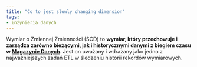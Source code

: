 ```yaml
---
title: "Co to jest slowly changing dimension"
tags:
- inżynieria danych
---
```


Wymiar o Zmiennej Zmienności (SCD) to **wymiar, który przechowuje i zarządza zarówno bieżącymi, jak i historycznymi danymi z biegiem czasu w [Magazynie Danych](notes/data%20warehouse.md)**. Jest on uważany i wdrażany jako jedno z najważniejszych zadań ETL w śledzeniu historii rekordów wymiarowych.
